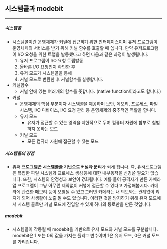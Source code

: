 ## 시스템콜과 modebit

----

##### 시스템콜

- 시스템콜이란 운영체제가 커널에 접근하기 위한 인터페이스이며 유저 프로그램이 운영체제의 서비스를 받기 위해 커널 함수를 호출할 때 씁니다.
  만약 유저프로그램이 I/O 요청을 위한 트랩을 발동했다고 하면 다음과 같은 과정이 발생됩니다.
  1. 유저 프로그램이 I/O 요청 트랩발동
  2. 올바른 I/O 요청인지 확인한 후
  3. 유저 모드가 시스템콜을 통해
  4. 커널 모드로 변환한 후 커널함수를 실행합니다.
- 커널함수
  - 커널 안에 있는 여러개의 함수를 뜻합니다. (native function이라고도 합니다.)
- 커널
  - 운영체제의 핵심 부분이자 시스템콜을 제공하며 보안, 메모리, 프로세스, 파일 시스템, I/O 디바이스, I/O 요청 관리 등 운영체제의 중추적인 역할을 합니다.
  - 유저 모드
    - 유저가 접근할 수 있는 영역을 제한적으로 두며 컴퓨터 자원에 함부로 침범하지 못하는 모드
  - 커널 모드
    - 모든 컴퓨터 자원에 접근할 수 있는 모드



##### 시스템콜의 장점

- **유저 프로그램은 시스템콜을 기반으로 커널과 분리**가 되게 됩니다. 즉, 유저프로그램은 복잡한 파일 시스템과 프로세스 생성 등에 대한 내부동작을 신경쓸 필요가 없습니다. 또한, 시스템의 안정성과 보안이 강화됩니다. 
  예를 들어 공격자가 만든 카메라 앱 프로그램이 그냥 아무런 제약없이 커널에 접근할 수 있다고 가정해봅시다. 카메라에 관련한 메모리 등이 오염될 수 있고 그러면 카메라는 내 의도와는 관계없이 켜지게 되어 사생활이 노출 될 수도 있습니다. 이러한 것을 방지하기 위해 유저 모드에서 시스템 콜로만 커널 모드에 진입할 수 있게 하나의 통로만을 만든 것입니다.



##### modebit

- 시스템콜이 작동될 때 modebit을 기반으로 유저 모드와 커널 모드를 구분합니다.
   modebit은 1 또는 0의 값을 가지는 플래그 변수이며 1은 유저 모드, 0은 커널 모드를 가리킵니다.

